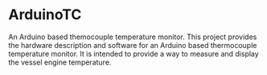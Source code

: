# ArduinoTC
An Arduino based themocouple temperature monitor.
This project provides the hardware description and software for an Arduino based thermocouple temperature monitor. 
It is intended to provide a way to measure and display the vessel engine temperature.
